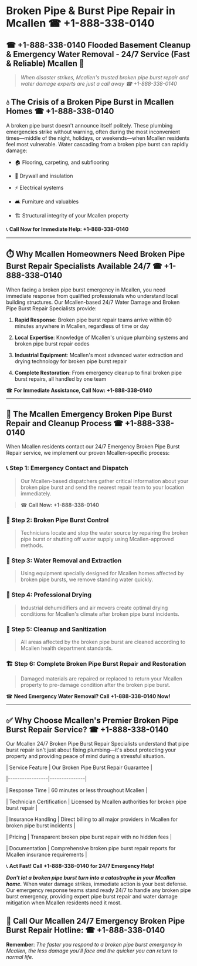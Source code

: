 # Broken Pipe & Burst Pipe Repair in Mcallen ☎ +1-888-338-0140  
## ☎ +1-888-338-0140 Flooded Basement Cleanup & Emergency Water Removal - 24/7 Service (Fast & Reliable) Mcallen 🚨  

> *When disaster strikes, Mcallen's trusted broken pipe burst repair and water damage experts are just a call away ☎ +1-888-338-0140*  

## 💧 The Crisis of a Broken Pipe Burst in Mcallen Homes ☎ +1-888-338-0140  

A broken pipe burst doesn't announce itself politely. These plumbing emergencies strike without warning, often during the most inconvenient times—middle of the night, holidays, or weekends—when Mcallen residents feel most vulnerable. Water cascading from a broken pipe burst can rapidly damage:  

* 🏠 Flooring, carpeting, and subflooring  
* 🧱 Drywall and insulation  
* ⚡ Electrical systems  
* 🛋️ Furniture and valuables  
* 🏗️ Structural integrity of your Mcallen property  

📞 **Call Now for Immediate Help: +1-888-338-0140**  

---  

## ⏱️ Why Mcallen Homeowners Need Broken Pipe Burst Repair Specialists Available 24/7 ☎ +1-888-338-0140  

When facing a broken pipe burst emergency in Mcallen, you need immediate response from qualified professionals who understand local building structures. Our Mcallen-based 24/7 Water Damage and Broken Pipe Burst Repair Specialists provide:  

1. **Rapid Response**: Broken pipe burst repair teams arrive within 60 minutes anywhere in Mcallen, regardless of time or day  
2. **Local Expertise**: Knowledge of Mcallen's unique plumbing systems and broken pipe burst repair codes  
3. **Industrial Equipment**: Mcallen's most advanced water extraction and drying technology for broken pipe burst repair  
4. **Complete Restoration**: From emergency cleanup to final broken pipe burst repairs, all handled by one team  

☎ **For Immediate Assistance, Call Now: +1-888-338-0140**  

---  

## 🔧 The Mcallen Emergency Broken Pipe Burst Repair and Cleanup Process ☎ +1-888-338-0140  

When Mcallen residents contact our 24/7 Emergency Broken Pipe Burst Repair service, we implement our proven Mcallen-specific process:  

### 📞 Step 1: Emergency Contact and Dispatch  
> Our Mcallen-based dispatchers gather critical information about your broken pipe burst and send the nearest repair team to your location immediately.  
> ☎ **Call Now: +1-888-338-0140**  

### 🚿 Step 2: Broken Pipe Burst Control  
> Technicians locate and stop the water source by repairing the broken pipe burst or shutting off water supply using Mcallen-approved methods.  

### 🌊 Step 3: Water Removal and Extraction  
> Using equipment specially designed for Mcallen homes affected by broken pipe bursts, we remove standing water quickly.  

### 💨 Step 4: Professional Drying  
> Industrial dehumidifiers and air movers create optimal drying conditions for Mcallen's climate after broken pipe burst incidents.  

### 🧼 Step 5: Cleanup and Sanitization  
> All areas affected by the broken pipe burst are cleaned according to Mcallen health department standards.  

### 🏗️ Step 6: Complete Broken Pipe Burst Repair and Restoration  
> Damaged materials are repaired or replaced to return your Mcallen property to pre-damage condition after the broken pipe burst.  

☎ **Need Emergency Water Removal? Call +1-888-338-0140 Now!**  

---  

## ✅ Why Choose Mcallen's Premier Broken Pipe Burst Repair Service? ☎ +1-888-338-0140  

Our Mcallen 24/7 Broken Pipe Burst Repair Specialists understand that pipe burst repair isn't just about fixing plumbing—it's about protecting your property and providing peace of mind during a stressful situation.  

| Service Feature | Our Broken Pipe Burst Repair Guarantee |  
|-----------------|---------------|  
| Response Time | 60 minutes or less throughout Mcallen |  
| Technician Certification | Licensed by Mcallen authorities for broken pipe burst repair |  
| Insurance Handling | Direct billing to all major providers in Mcallen for broken pipe burst incidents |  
| Pricing | Transparent broken pipe burst repair with no hidden fees |  
| Documentation | Comprehensive broken pipe burst repair reports for Mcallen insurance requirements |  

📞 **Act Fast! Call +1-888-338-0140 for 24/7 Emergency Help!**  

***Don't let a broken pipe burst turn into a catastrophe in your Mcallen home.*** When water damage strikes, immediate action is your best defense. Our emergency response teams stand ready 24/7 to handle any broken pipe burst emergency, providing expert pipe burst repair and water damage mitigation when Mcallen residents need it most.  

## 📱 Call Our Mcallen 24/7 Emergency Broken Pipe Burst Repair Hotline: ☎ +1-888-338-0140  

**Remember**: *The faster you respond to a broken pipe burst emergency in Mcallen, the less damage you'll face and the quicker you can return to normal life.*